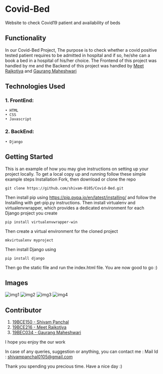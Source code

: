 # Covid-Bed
Website to check Covid19 patient and availability of beds

## Functionality
In our Covid-Bed Project, The purpose is to check whether a covid positive tested patient requires to be admitted in hospital and if so, he/she can a book a bed in a hospital of his/her choice.
The Frontend of this project was handled by me and the Backend of this project was handled by [Meet Rajkotiya](https://github.com/meet1509) and [Gaurang Maheshwari](https://github.com/GaurangMaheshwari4)

## Technologies Used
### 1.	FrontEnd:
    • HTML
    • CSS
    • Javascript
### 2.	BackEnd:
    • Django
    
## Getting Started
This is an example of how you may give instructions on setting up your project locally. To get a local copy up and running follow these simple example steps
Installation
Fork, then download or clone the repo
```
git clone https://github.com/shivam-0105/Covid-Bed.git
```
Then install pip using https://pip.pypa.io/en/latest/installing/ and follow the Installing with get-pip.py instructions.
Then install virtualenv and virtualenvwrapper, which provides a dedicated environment for each Django project you create
```
pip install virtualenvwrapper-win
```
Then create a virtual environment for the cloned project
```
mkvirtualenv myproject
```
Then install Django using
```
pip install django
```
Then go the static file and run the index.html file.
You are now good to go :)

## Images
![img1](https://user-images.githubusercontent.com/70219870/136975032-b6e71faa-6a44-4cf9-8a17-17ea6085d1b4.png)
![img2](https://user-images.githubusercontent.com/70219870/136975111-1ba27aee-e11f-410a-9683-8d88c1bd5379.png)
![img3](https://user-images.githubusercontent.com/70219870/136975123-0864332a-b0d4-4ba0-9f78-ef4e67eceb65.png)
![img4](https://user-images.githubusercontent.com/70219870/136975150-8039fdb3-7557-4c35-94ca-8237fe1ba4c1.png)


## Contributor
1. [19BCE150 - Shivam Panchal](https://github.com/shivam-0105)
2. [19BCE216 - Meet Rajkotiya](https://github.com/meet1509)
3. [19BEC034 - Gaurang Maheshwari](https://github.com/GaurangMaheshwari4)

I hope you enjoy the our work

In case of any queries, suggestion or anything, you can contact me : Mail Id : shivampanchal0105@gmail.com

Thank you spending you precious time. Have a nice day :)

